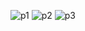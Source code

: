 ![p1](https://user-images.githubusercontent.com/56941469/85200867-d1209c00-b2c8-11ea-909d-f651000207c5.png)
![p2](https://user-images.githubusercontent.com/56941469/85200870-d382f600-b2c8-11ea-93e6-079b785101ac.png)
![p3](https://user-images.githubusercontent.com/56941469/85200871-d4b42300-b2c8-11ea-8e1e-2684b5e31d52.png)
